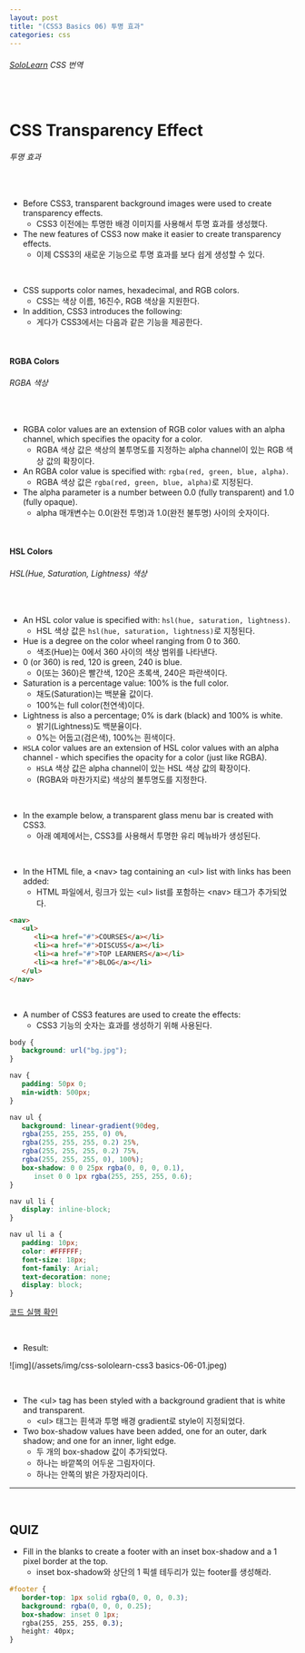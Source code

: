 ```yaml
---
layout: post
title: "(CSS3 Basics 06) 투명 효과"
categories: css
---
```


###### [SoloLearn](https://www.sololearn.com/) CSS 번역

<br>

# CSS Transparency Effect

###### 투명 효과

<br>

- Before CSS3, transparent background images were used to create transparency effects.
  - CSS3 이전에는 투명한 배경 이미지를 사용해서 투명 효과를 생성했다.
- The new features of CSS3 now make it easier to create transparency effects.
  - 이제 CSS3의 새로운 기능으로 투명 효과를 보다 쉽게 생성할 수 있다.

<br>

- CSS supports color names, hexadecimal, and RGB colors.
  - CSS는 색상 이름, 16진수, RGB 색상을 지원한다.
- In addition, CSS3 introduces the following:
  - 게다가 CSS3에서는 다음과 같은 기능을 제공한다.

<br>

#### RGBA Colors

###### RGBA 색상

<br>

- RGBA color values are an extension of RGB color values with an alpha channel, which specifies the opacity for a color.
  - RGBA 색상 값은 색상의 불투명도를 지정하는 alpha channel이 있는 RGB 색상 값의 확장이다.
- An RGBA color value is specified with: `rgba(red, green, blue, alpha)`.
  - RGBA 색상 값은 `rgba(red, green, blue, alpha)`로 지정된다.
- The alpha parameter is a number between 0.0 (fully transparent) and 1.0 (fully opaque).
  - alpha 매개변수는 0.0(완전 투명)과 1.0(완전 불투명) 사이의 숫자이다.

<br>

#### HSL Colors

###### HSL(Hue, Saturation, Lightness) 색상

<br>

- An HSL color value is specified with: `hsl(hue, saturation, lightness)`.
  - HSL 색상 값은 `hsl(hue, saturation, lightness)`로 지정된다.
- Hue is a degree on the color wheel ranging from 0 to 360.
  - 색조(Hue)는 0에서 360 사이의 색상 범위를 나타낸다.
- 0 (or 360) is red, 120 is green, 240 is blue.
  - 0(또는 360)은 빨간색, 120은 초록색, 240은 파란색이다.
- Saturation is a percentage value: 100% is the full color.
  - 채도(Saturation)는 백분율 값이다.
  - 100%는 full color(천연색)이다.
- Lightness is also a percentage; 0% is dark (black) and 100% is white.
  - 밝기(Lightness)도 백분율이다.
  - 0%는 어둡고(검은색), 100%는 흰색이다.
- `HSLA` color values are an extension of HSL color values with an alpha channel - which specifies the opacity for a color (just like RGBA).
  - `HSLA` 색상 값은 alpha channel이 있는 HSL 색상 값의 확장이다.
  - (RGBA와 마찬가지로) 색상의 불투명도를 지정한다.

<br>

- In the example below, a transparent glass menu bar is created with CSS3.
  - 아래 예제에서는, CSS3를 사용해서 투명한 유리 메뉴바가 생성된다.

<br>

- In the HTML file, a \<nav> tag containing an \<ul> list with links has been added:
  - HTML 파일에서, 링크가 있는 \<ul> list를 포함하는 \<nav> 태그가 추가되었다.

```html
<nav>
   <ul>
      <li><a href="#">COURSES</a></li>
      <li><a href="#">DISCUSS</a></li>
      <li><a href="#">TOP LEARNERS</a></li>
      <li><a href="#">BLOG</a></li>
   </ul>
</nav>
```

<br>

- A number of CSS3 features are used to create the effects:
  - CSS3 기능의 숫자는 효과를 생성하기 위해 사용된다.

```css
body {
   background: url("bg.jpg");
}

nav {
   padding: 50px 0;
   min-width: 500px;
}

nav ul {
   background: linear-gradient(90deg,
   rgba(255, 255, 255, 0) 0%,
   rgba(255, 255, 255, 0.2) 25%,
   rgba(255, 255, 255, 0.2) 75%,
   rgba(255, 255, 255, 0), 100%);
   box-shadow: 0 0 25px rgba(0, 0, 0, 0.1),
      inset 0 0 1px rgba(255, 255, 255, 0.6);
}

nav ul li {
   display: inline-block;
}

nav ul li a {
   padding: 10px;
   color: #FFFFFF;
   font-size: 18px;
   font-family: Arial;
   text-decoration: none;
   display: block;
}
```

[코드 실행 확인](https://code.sololearn.com/589/#css)

<br>

- Result:

![img](/assets/img/css-sololearn-css3 basics-06-01.jpeg)

<br>

- The \<ul> tag has been styled with a background gradient that is white and transparent.
  - \<ul> 태그는 흰색과 투명 배경 gradient로 style이 지정되었다.
- Two box-shadow values have been added, one for an outer, dark shadow; and one for an inner, light edge.
  - 두 개의 box-shadow 값이 추가되었다.
  - 하나는 바깥쪽의 어두운 그림자이다.
  - 하나는 안쪽의 밝은 가장자리이다.

------

<br>

## QUIZ

- Fill in the blanks to create a footer with an inset box-shadow and a 1 pixel border at the top.
  - inset box-shadow와 상단의 1 픽셀 테두리가 있는 footer를 생성해라.

```css
#footer {
   border-top: 1px solid rgba(0, 0, 0, 0.3);
   background: rgba(0, 0, 0, 0.25);
   box-shadow: inset 0 1px;
   rgba(255, 255, 255, 0.3);
   height: 40px;
}
```

<br>
